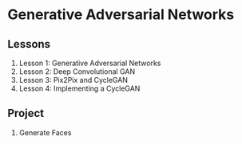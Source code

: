 # Generative Adversarial Networks

## Lessons

1. Lesson 1: Generative Adversarial Networks
1. Lesson 2: Deep Convolutional GAN
1. Lesson 3: Pix2Pix and CycleGAN
1. Lesson 4: Implementing a CycleGAN


## Project

1. Generate Faces
